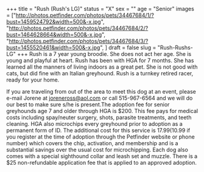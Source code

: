 +++
title = "Rush (Rush's LG)"
status = "X"
sex = ""
age = "Senior"
images = ["http://photos.petfinder.com/photos/pets/34467684/1/?bust=1459524792&width=500&-x.jpg",
"http://photos.petfinder.com/photos/pets/34467684/2/?bust=1464628664&width=500&-x.jpg",
"http://photos.petfinder.com/photos/pets/34467684/3/?bust=1455520461&width=500&-x.jpg",
]
draft = false
slug = "Rush-Rushs-LG"
+++
Rush is a 7 year young broodie. She does not act her age. She is young and playful at heart. Rush has been with HGA for 7 months. She has learned all the manners of living indoors as a great pet. She is not good with cats, but did fine with an Italian greyhound. Rush is a turnkey retired racer, ready for your home.

If you are traveling from out of the area to meet this dog at an event, please e-mail Jorene at joreneross@aol.com or call 515-967-6564 and we will do our best to make sure s/he is present.The adoption fee for senior greyhounds age 7 and older  through HGA is $200. This fee pays for medical costs including spay/neuter surgery, shots, parasite treatments, and teeth cleaning. HGA also microchips every greyhound prior to adoption as a permanent form of ID. The additional cost for this service is $17.99 ($10.99 if you register at the time of adoption through the Petfinder website or phone number) which covers the chip, activation, and membership and is a substantial savings over the usual cost for microchipping. Each dog also comes with a special sighthound collar and leash set and muzzle. There is a $25 non-refundable application fee that is applied to an approved adoption.
